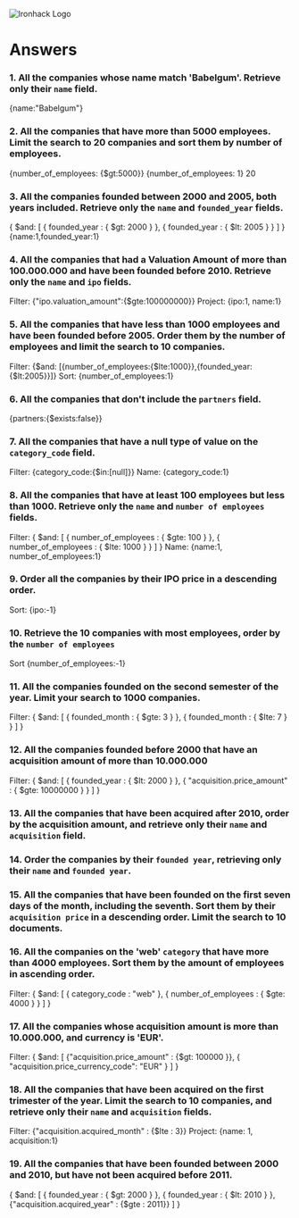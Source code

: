 ![Ironhack Logo](https://i.imgur.com/1QgrNNw.png)

# Answers

### 1. All the companies whose name match 'Babelgum'. Retrieve only their `name` field.

{name:"Babelgum"}

### 2. All the companies that have more than 5000 employees. Limit the search to 20 companies and sort them by **number of employees**.

{number_of_employees: {$gt:5000}}
{number_of_employees: 1}
20

### 3. All the companies founded between 2000 and 2005, both years included. Retrieve only the `name` and `founded_year` fields.

{ $and: [ { founded_year : { $gt: 2000 } }, { founded_year
: { $lt: 2005 } } ] }
{name:1,founded_year:1}


### 4. All the companies that had a Valuation Amount of more than 100.000.000 and have been founded before 2010. Retrieve only the `name` and `ipo` fields.

Filter: {"ipo.valuation_amount":{$gte:100000000}}
Project: {ipo:1, name:1}

### 5. All the companies that have less than 1000 employees and have been founded before 2005. Order them by the number of employees and limit the search to 10 companies.

Filter: {$and: [{number_of_employees:{$lte:1000}},{founded_year:{$lt:2005}}]}
Sort: {number_of_employees:1}

### 6. All the companies that don't include the `partners` field.

{partners:{$exists:false}}

### 7. All the companies that have a null type of value on the `category_code` field.

Filter: {category_code:{$in:[null]}}
Name: {category_code:1}

### 8. All the companies that have at least 100 employees but less than 1000. Retrieve only the `name` and `number of employees` fields.

Filter: { $and: [ { number_of_employees : { $gte: 100 } }, { number_of_employees
: { $lte: 1000 } } ] }
Name: {name:1, number_of_employees:1}

### 9. Order all the companies by their IPO price in a descending order.

Sort: {ipo:-1}

### 10. Retrieve the 10 companies with most employees, order by the `number of employees`

Sort {number_of_employees:-1}

### 11. All the companies founded on the second semester of the year. Limit your search to 1000 companies.

Filter: { $and: [ { founded_month : { $gte: 3 } }, { founded_month
: { $lte: 7 } } ] }

### 12. All the companies founded before 2000 that have an acquisition amount of more than 10.000.000

Filter: { $and: [ { founded_year : { $lt: 2000 } }, { "acquisition.price_amount"
: { $gte: 10000000 } } ] }

### 13. All the companies that have been acquired after 2010, order by the acquisition amount, and retrieve only their `name` and `acquisition` field.

<!-- Your Code Goes Here -->

### 14. Order the companies by their `founded year`, retrieving only their `name` and `founded year`.

<!-- Your Code Goes Here -->

### 15. All the companies that have been founded on the first seven days of the month, including the seventh. Sort them by their `acquisition price` in a descending order. Limit the search to 10 documents.

<!-- Your Code Goes Here -->

### 16. All the companies on the 'web' `category` that have more than 4000 employees. Sort them by the amount of employees in ascending order.

Filter: { $and: [ { category_code : "web" }, { number_of_employees
: { $gte: 4000 } } ] }

### 17. All the companies whose acquisition amount is more than 10.000.000, and currency is 'EUR'.

Filter: { $and: [ {"acquisition.price_amount" : {$gt: 100000 }}, { "acquisition.price_currency_code":
 "EUR" } ] }

### 18. All the companies that have been acquired on the first trimester of the year. Limit the search to 10 companies, and retrieve only their `name` and `acquisition` fields.

Filter: {"acquisition.acquired_month" : {$lte : 3}}
Project: {name: 1, acquisition:1}

### 19. All the companies that have been founded between 2000 and 2010, but have not been acquired before 2011.

{ $and: [ { founded_year : { $gt: 2000 } }, { founded_year
: { $lt: 2010 } }, {"acquisition.acquired_year" : {$gte : 2011}} ] }
